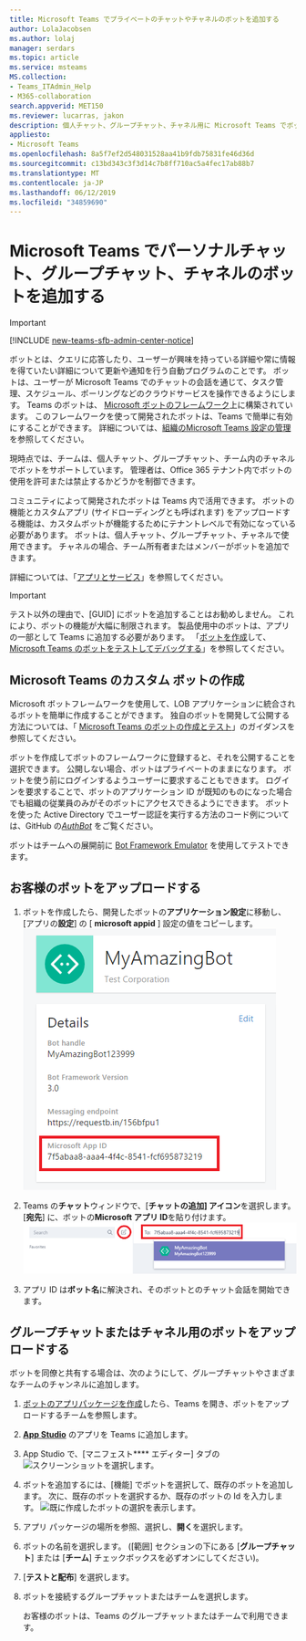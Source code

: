 ```yaml
---
title: Microsoft Teams でプライベートのチャットやチャネルのボットを追加する
author: LolaJacobsen
ms.author: lolaj
manager: serdars
ms.topic: article
ms.service: msteams
MS.collection:
- Teams_ITAdmin_Help
- M365-collaboration
search.appverid: MET150
ms.reviewer: lucarras, jakon
description: 個人チャット、グループチャット、チャネル用に Microsoft Teams でボットを追加する方法と、個人チャット、グループチャット、チャネル用のボットをアップロードする方法について説明します。
appliesto:
- Microsoft Teams
ms.openlocfilehash: 8a5f7ef2d548031528aa41b9fdb75831fe46d36d
ms.sourcegitcommit: c13bd343c3f3d14c7b8ff710ac5a4fec17ab88b7
ms.translationtype: MT
ms.contentlocale: ja-JP
ms.lasthandoff: 06/12/2019
ms.locfileid: "34859690"
---
```

<a name="add-bots-for-personal-chats-group-chats-and-channels-in-microsoft-teams"></a>Microsoft Teams でパーソナルチャット、グループチャット、チャネルのボットを追加する
==========================================================
> [!IMPORTANT]
> [!INCLUDE [new-teams-sfb-admin-center-notice](includes/new-teams-sfb-admin-center-notice.md)]

ボットとは、クエリに応答したり、ユーザーが興味を持っている詳細や常に情報を得ていたい詳細について更新や通知を行う自動プログラムのことです。 ボットは、ユーザーが Microsoft Teams でのチャットの会話を通じて、タスク管理、スケジュール、ポーリングなどのクラウドサービスを操作できるようにします。 Teams のボットは、 [Microsoft ボットのフレームワーク](https://go.microsoft.com/fwlink/?linkid=854370)上に構築されています。 このフレームワークを使って開発されたボットは、Teams で簡単に有効にすることができます。 詳細については、[組織のMicrosoft Teams 設定の管理](enable-features-office-365.md)を参照してください。

現時点では、チームは、個人チャット、グループチャット、チーム内のチャネルでボットをサポートしています。 管理者は、Office 365 テナント内でボットの使用を許可または禁止するかどうかを制御できます。<span id="_T-Bot" class="anchor"></span>

コミュニティによって開発されたボットは Teams 内で活用できます。 ボットの機能とカスタムアプリ (サイドローディングとも呼ばれます) をアップロードする機能は、カスタムボットが機能するためにテナントレベルで有効になっている必要があります。 ボットは、個人チャット、グループチャット、チャネルで使用できます。 チャネルの場合、チーム所有者またはメンバーがボットを追加できます。

詳細については、「[アプリとサービス](https://support.office.com/article/Apps-and-services-cc1fba57-9900-4634-8306-2360a40c665b)」を参照してください。

> [!IMPORTANT]
> テスト以外の理由で、[GUID] にボットを追加することはお勧めしません。 これにより、ボットの機能が大幅に制限されます。 製品使用中のボットは、アプリの一部として Teams に追加する必要があります。 「[ボットを作成](https://docs.microsoft.com/microsoftteams/platform/concepts/bots/bots-create)して、 [Microsoft Teams のボットをテストしてデバッグする](https://docs.microsoft.com/microsoftteams/platform/concepts/bots/bots-test)」を参照してください。

<a name="create-custom-bots-for-microsoft-teams"></a>Microsoft Teams のカスタム ボットの作成
--------------------------------------

Microsoft ボットフレームワークを使用して、LOB アプリケーションに統合されるボットを簡単に作成することができます。 独自のボットを開発して公開する方法については、「 [Microsoft Teams のボットの作成とテスト](https://go.microsoft.com/fwlink/?linkid=854371)」のガイダンスを参照してください。

ボットを作成してボットのフレームワークに登録すると、それを公開することを選択できます。 公開しない場合、ボットはプライベートのままになります。 ボットを使う前にログインするようユーザーに要求することもできます。 ログインを要求することで、ボットのアプリケーション ID が既知のものになった場合でも組織の従業員のみがそのボットにアクセスできるようにできます。 ボットを使った Active Directory でユーザー認証を実行する方法のコード例については、GitHub の[*AuthBot*](https://go.microsoft.com/fwlink/?linkid=854372) をご覧ください。

ボットはチームへの展開前に [Bot Framework Emulator](https://go.microsoft.com/fwlink/?linkid=854373) を使用してテストできます。

<a name="upload-your-bot-for-personal-chat"></a>お客様のボットをアップロードする
---------------------------------------

1. ボットを作成したら、開発したボットの**アプリケーション設定**に移動し、[アプリの**設定**] の [ **microsoft appid** ] 設定の値をコピーします。![ボット用のアプリケーション設定ページのスクリーンショット](media/Add_bots_for_private_chats_and_channels_in_Microsoft_Teams_image5.png)

2.  Teams の**チャット**ウィンドウで、[**チャットの追加] アイコン**を選択します。 [**宛先**] に、ボットの**Microsoft アプリ ID**を貼り付けます。 ![Microsoft アプリ ID が強調表示されたチャットウィンドウのスクリーンショット](media/Add_bots_for_private_chats_and_channels_in_Microsoft_Teams_image6.png)

3. アプリ ID は**ボット名**に解決され、そのボットとのチャット会話を開始できます。

<a name="upload-your-bot-for-group-chats-or-channels"></a>グループチャットまたはチャネル用のボットをアップロードする
-----------------------------------

ボットを同僚と共有する場合は、次のようにして、グループチャットやさまざまなチームのチャンネルに追加します。

1. [ボットのアプリパッケージを作成](https://docs.microsoft.com/microsoftteams/platform/concepts/apps/apps-upload)したら、Teams を開き、ボットをアップロードするチームを参照します。
2. **[App Studio](https://docs.microsoft.com/microsoftteams/platform/get-started/get-started-app-studio)** のアプリを Teams に追加します。
3. App Studio で、[マニフェスト**** エディター] タブの![スクリーンショットを選択します。](media/Adding_Bot_To_Teams.png)
4. ボットを追加するには、[機能] でボットを選択して、既存のボットを追加します。 次に、既存のボットを選択するか、既存のボットの Id を入力します。
![既に作成したボットの選択を表示します。](media/Select_Existing_Bot.png)
5. アプリ パッケージの場所を参照、選択し、**開く**を選択します。
6. ボットの名前を選択します。 ([範囲] セクションの下にある [**グループチャット**] または [**チーム**] チェックボックスを必ずオンにしてください)。
7. [**テストと配布**] を選択します。
8. ボットを接続するグループチャットまたはチームを選択します。

    お客様のボットは、Teams のグループチャットまたはチームで利用できます。
